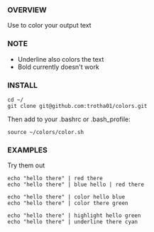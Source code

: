 ### OVERVIEW
Use to color your output text

### NOTE
- Underline also colors the text
-  Bold currently doesn't work

### INSTALL
```
cd ~/
git clone git@github.com:trotha01/colors.git
```
Then add to your .bashrc or .bash_profile:
```
source ~/colors/color.sh
```


### EXAMPLES
Try them out
```
echo "hello there" | red there
echo "hello there" | blue hello | red there
```
```
echo "hello there" | color hello blue
echo "hello there" | color there green
```
```
echo "hello there" | highlight hello green
echo "hello there" | underline there cyan
```

